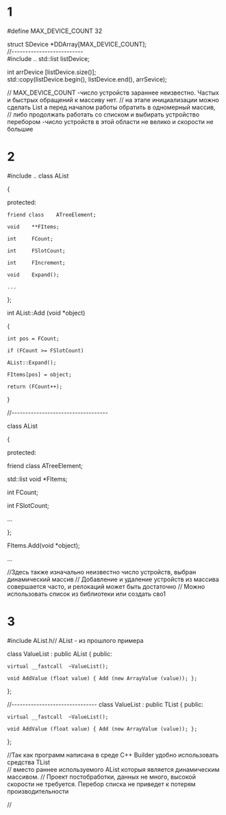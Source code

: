 # 1
#define MAX_DEVICE_COUNT    32

struct  SDevice *DDArray[MAX_DEVICE_COUNT];  
//--------------------------  
#include <list>
..
    std::list<int> listDevice;
    
int arrDevice [listDevice.size()];  
std::copy(listDevice.begin(), listDevice.end(), arrSevice);
  
// MAX_DEVICE_COUNT -число устройств зараннее неизвестно. Частых и быстрых обращений к массиву нет.
// на этапе инициализации можно сделать List а перед началом работы обратить в одномерный массив,   
// либо продолжать работать со списком и выбирать устройство перебором -число устройств в этой области не велико и скорости не большие  

# 2 
#include <list>
..
class	AList

{

protected:

    friend class    ATreeElement;  

    void	**FItems;

    int	    FCount;
    
    int	    FSlotCount;
    
    int  	FIncrement;

    void	Expand();
 
    ...

};

int	AList::Add (void *object)

{

    int pos = FCount;

    if (FCount >= FSlotCount)
 
    AList::Expand();

    FItems[pos] = object;

    return (FCount++);
    
}

//-----------------------------------
 
class	AList

{

protected:

friend class    ATreeElement;  

 std::list void *FItems;

  int	    FCount;
  
  int	    FSlotCount;

...

};

FItems.Add(void *object); 

...

//Здесь также изначально неизвестно число устройств, выбран динамический массив 
// Добавление и удаление устройств из массива совершается часто, и релокаций может быть достаточно
// Можно использовать список из библиотеки или создать сво1

# 3
#include AList.h// AList - из прошлого примера

class   ValueList  : public AList
{
public:

    virtual __fastcall  ~ValueList();

    void AddValue (float value) { Add (new ArrayValue (value)); };
};

//-------------------------------
class   ValueList  : public TList
{
public:

    virtual __fastcall  ~ValueList();

    void AddValue (float value) { Add (new ArrayValue (value)); };
};

//Так как программ написана в среде С++ Builder удобно использовать средства TList  
// вместо раннее используемого AList которыя является динамическим массивом. 
// Проект постобработки, данных не много, высокой скорости не требуется. Перебор списка не приведет к потерям производительности


// 
